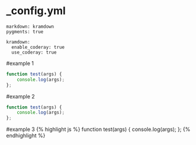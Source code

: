 ---
---
# _config.yml

    markdown: kramdown
    pygments: true
    
    kramdown:
      enable_coderay: true
      use_coderay: true


#example 1
~~~ js
function test(args) {
    console.log(args);
};
~~~

#example 2
``` js
function test(args) {
    console.log(args);
};
```

#example 3
{% highlight js %}
function test(args) {
    console.log(args);
};
{% endhighlight %}
